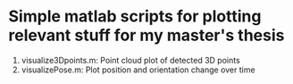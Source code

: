 # Simple matlab scripts for plotting relevant stuff for my master's thesis

1) visualize3Dpoints.m: Point cloud plot of detected 3D points
2) visualizePose.m: Plot position and orientation change over time
